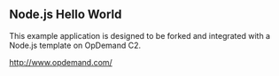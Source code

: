 Node.js Hello World
-------------------
This example application is designed to be forked and integrated with a Node.js template on OpDemand C2.

http://www.opdemand.com/
